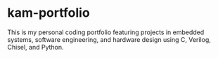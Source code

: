 # kam-portfolio
This is my personal coding portfolio featuring projects in embedded systems, software engineering, and hardware design using C, Verilog, Chisel, and Python.
